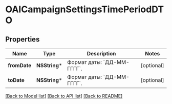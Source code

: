 # OAICampaignSettingsTimePeriodDTO

## Properties
Name | Type | Description | Notes
------------ | ------------- | ------------- | -------------
**fromDate** | **NSString*** | Формат даты: &#x60;ДД-ММ-ГГГГ&#x60;.  | [optional] 
**toDate** | **NSString*** | Формат даты: &#x60;ДД-ММ-ГГГГ&#x60;.  | [optional] 

[[Back to Model list]](../README.md#documentation-for-models) [[Back to API list]](../README.md#documentation-for-api-endpoints) [[Back to README]](../README.md)


